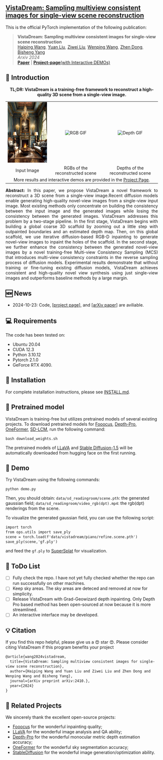 <h2> 
<a href="https://vistadream-project-page.github.io/" target="_blank">VistaDream: Sampling multiview consistent images for single-view scene reconstruction</a>
</h2>

This is the official PyTorch implementation of the following publication:

> **VistaDream: Sampling multiview consistent images for single-view scene reconstruction**<br/>
> [Haiping Wang](https://hpwang-whu.github.io/), [Yuan Liu](https://liuyuan-pal.github.io/), [Ziwei Liu](https://liuziwei7.github.io/), [Wenping Wang](https://www.cs.hku.hk/people/academic-staff/wenping), [Zhen Dong](https://dongzhenwhu.github.io/index.html), [Bisheng Yang](https://3s.whu.edu.cn/info/1025/1415.htm)<br/>
> *Arxiv 2024*<br/>
> [**Paper**]() | [**Project-page**(with Interactive DEMOs)](https://vistadream-project-page.github.io/) 


## 🔭 Introduction
<p align="center">
<strong>TL;DR: VistaDream is a training-free framework to reconstruct a high-quality 3D scene from a single-view image.</strong>
</p>

<table style="width:100%;">
  <tr>
    <td style="text-align:center; vertical-align:middle;">
      <img src="data/assert/victorian.rgb.png" alt="Image" style="height:200px;">
    </td>
    <td style="text-align:center; vertical-align:middle;">
      <img src="data/assert/victorian.rgb.gif" alt="RGB GIF" style="height:200px;">
    </td>
    <td style="text-align:center; vertical-align:middle;">
      <img src="data/assert/victorian.dpt.gif" alt="Depth GIF" style="height:200px;">
    </td>
  </tr>
  <tr>
    <td style="text-align:center;">Input Image</td>
    <td style="text-align:center;">RGBs of the reconstructed scene</td>
    <td style="text-align:center;">Depths of the reconstructed scene</td>
  </tr>
  <tr>
    <td colspan="3" style="text-align:center;">
      More results and interactive demos are provided in the 
      <a href="https://vistadream-project-page.github.io/" target="_blank">Project Page</a>.
    </td>
  </tr>
</table>

<p align="justify">
  <strong>Abstract:</strong> In this paper, we propose VistaDream a novel framework to reconstruct a 3D scene from a single-view image.Recent diffusion models enable generating high-quality novel-view images from a single-view input image. 
  Most existing methods only concentrate on building the consistency between the input image and the generated images while losing the consistency between the generated images.
  VistaDream addresses this problem by a two-stage pipeline.
  In the first stage, VistaDream begins with building a global coarse 3D scaffold by zooming out a little step with outpainted boundaries and an estimated depth map. Then, on this global scaffold, we use iterative diffusion-based RGB-D inpainting to generate novel-view images to inpaint the holes of the scaffold.
  In the second stage, we further enhance the consistency between the generated novel-view images by a novel training-free Multi-view Consistency Sampling (MCS) that introduces multi-view consistency constraints in the reverse sampling process of diffusion models.
  Experimental results demonstrate that without training or fine-tuning existing diffusion models, VistaDream achieves consistent and high-quality novel view synthesis using just single-view images and outperforms baseline methods by a large margin.
</p>

## 🆕 News
- 2024-10-23: Code, [[project page]](https://vistadream-project-page.github.io/), and [[arXiv paper]]() are aviliable.

## 💻 Requirements
The code has been tested on:
- Ubuntu 20.04
- CUDA 12.3
- Python 3.10.12
- Pytorch 2.1.0
- GeForce RTX 4090.

## 🔧 Installation
For complete installation instructions, please see [INSTALL.md](INSTALL.md).

## 🚅 Pretrained model
VistaDream is training-free but utilizes pretrained models of several existing projects.
To download pretrained models for [Fooocus](https://github.com/lllyasviel/Fooocus), [Depth-Pro](https://github.com/apple/ml-depth-pro), 
[OneFormer](https://github.com/SHI-Labs/OneFormer), [SD-LCM](https://github.com/luosiallen/latent-consistency-model), run the following command:
```
bash download_weights.sh
```
The pretrained models of [LLaVA](https://github.com/haotian-liu/LLaVA) and [Stable Diffusion-1.5](https://github.com/CompVis/stable-diffusion) will be automatically downloaded from hugging face on the first running.

## 🔦 Demo
Try VistaDream using the following commands:
```
python demo.py
```
Then, you should obtain:
```data/sd_readingroom/scene.pth```: the generated gaussian field;
```data/sd_readingroom/video_rgb(dpt).mp4```: the rgb(dpt) renderings from the scene.

To visualize the generated gaussian field, you can use the following script:
```
import torch
from ops.utils import save_ply
scene = torch.load(f'data/vistadream/piano/refine.scene.pth')
save_ply(scene,'gf.ply')
```
and feed the ```gf.ply``` to [SuperSplat](https://playcanvas.com/supersplat/editor) for visualization.

## 🔦 ToDo List
- [ ] Fully check the repo. I have not yet fully checked whether the repo can run successfully on other machines.
- [ ] Keep sky areas. The sky areas are deteced and removed at now for simplicity.
- [ ] Release VistaDream with Grad-Geowizard depth inpainting. Only Depth Pro based method has been open-sourced at now because it is more streamlined.
- [ ] An interactive interface may be developed.

## 💡 Citation
If you find this repo helpful, please give us a 😍 star 😍.
Please consider citing VistaDream if this program benefits your project
```
@article{wang2024vistadream,
  title={VistaDream: Sampling multiview consistent images for single-view scene reconstruction},
  author={Haiping Wang and Yuan Liu and Ziwei Liu and Zhen Dong and Wenping Wang and Bisheng Yang},
  journal={arXiv preprint arXiv:2410.},
  year={2024}
}
```

## 🔗 Related Projects
We sincerely thank the excellent open-source projects:
- [Fooocus](https://github.com/lllyasviel/Fooocus) for the wonderful inpainting quality;
- [LLaVA](https://github.com/haotian-liu/LLaVA) for the wonderful image analysis and QA ability;
- [Depth-Pro](https://github.com/apple/ml-depth-pro) for the wonderful monocular metric depth estimation accuracy;
- [OneFormer](https://github.com/SHI-Labs/OneFormer) for the wonderful sky segmentation accuracy;
- [StableDiffusion](https://github.com/CompVis/stable-diffusion) for the wonderful image generation/optimization ability.
